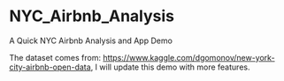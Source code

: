 # NYC_Airbnb_Analysis
A Quick NYC Airbnb Analysis and App Demo

The dataset comes from: https://www.kaggle.com/dgomonov/new-york-city-airbnb-open-data, I will update this demo with more features.
